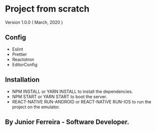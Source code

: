 
# Project from scratch
Version 1.0.0 ( March, 2020 )


## Config
 * Eslint
 * Prettier
 * Reactotron
 * EditorConfig
 
 
 ## Installation
 * NPM INSTALL or YARN INSTALL to install the dependencies.
 * NPM START or YARN START to boot the server.
 * REACT-NATIVE RUN-ANDROID or REACT-NATIVE RUN-IOS to run the project on the emulator.
 
 
 ## By Junior Ferreira - Software Developer.
